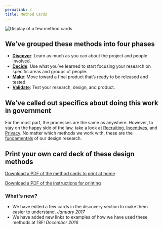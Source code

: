 ```yaml
---
permalink: /
title: Method Cards
---
```

<div class="img__full"><img src="{{site.baseurl}}/assets/img/18f-method-cards-intro.jpg" alt="Display of a few method cards."></div>


## We’ve grouped these methods into four phases

- [**Discover**](./discover/): Learn as much as you can about the project and people involved.
- [**Decide**](./decide/): Use what you’ve learned to start focusing your research on specific areas and groups of people.
- [**Make**](./make/): Move toward a final product that’s ready to be released and tested.
- [**Validate**](./validate/): Test your research, design, and product.

## We’ve called out specifics about doing this work in government

For the most part, the processes are the same as anywhere. However, to stay on the happy side of the law, take a look at [Recruiting](./fundamentals/recruiting/), [Incentives](./fundamentals/incentives/), and [Privacy](./fundamentals/privacy/). No matter which methods we work with, these are the [fundamentals](./fundamentals/) of our design research.

## Print your own card deck of these design methods

<a href="{{ '/assets/downloads/18F-Method-Cards-Print-at-Home.pdf' | prepend: site.baseurl }}" onclick="ga('send', 'event', 'Downloads', 'Click download link on homepage','Print-at-home PDF method cards');">Download a PDF of the method cards to print at home</a>

<a href="{{ '/assets/downloads/18F-Method-Cards-Print-Instructions.pdf' | prepend: site.baseurl }}" onclick="ga('send', 'event', 'Downloads', 'Click download link on homepage','Print-at-home PDF instructions');">Download a PDF of the instructions for printing</a>

### What's new?

- We have edited a few cards in the discovery section to make them easier to understand. _January 2017_
- We have added new links to examples of how we have used these methods at 18F! _December 2016_

